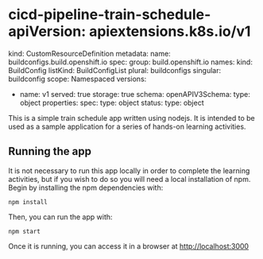 # cicd-pipeline-train-schedule-apiVersion: apiextensions.k8s.io/v1
kind: CustomResourceDefinition
metadata:
  name: buildconfigs.build.openshift.io
spec:
  group: build.openshift.io
  names:
    kind: BuildConfig
    listKind: BuildConfigList
    plural: buildconfigs
    singular: buildconfig
  scope: Namespaced
  versions:
  - name: v1
    served: true
    storage: true
    schema:
      openAPIV3Schema:
        type: object
        properties:
          spec:
            type: object
          status:
            type: object


This is a simple train schedule app written using nodejs. It is intended to be used as a sample application for a series of hands-on learning activities.

## Running the app


It is not necessary to run this app locally in order to complete the learning activities, but if you wish to do so you will need a local installation of npm. Begin by installing the npm dependencies with:

    npm install

Then, you can run the app with:

    npm start

Once it is running, you can access it in a browser at [http://localhost:3000](http://localhost:3000)
